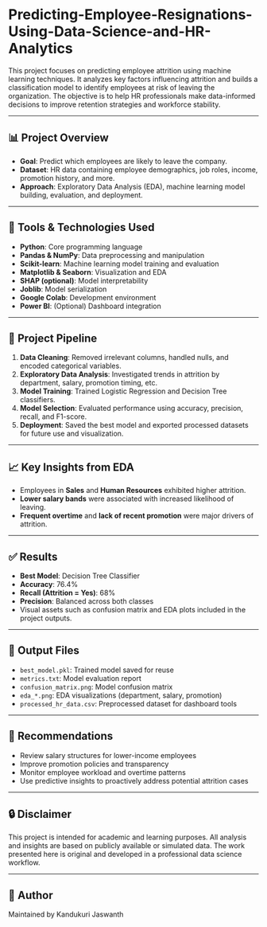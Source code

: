 # **Predicting-Employee-Resignations-Using-Data-Science-and-HR-Analytics**

This project focuses on predicting employee attrition using machine learning techniques. It analyzes key factors influencing attrition and builds a classification model to identify employees at risk of leaving the organization. The objective is to help HR professionals make data-informed decisions to improve retention strategies and workforce stability.

---

## 📊 Project Overview

- **Goal**: Predict which employees are likely to leave the company.
- **Dataset**: HR data containing employee demographics, job roles, income, promotion history, and more.
- **Approach**: Exploratory Data Analysis (EDA), machine learning model building, evaluation, and deployment.

---

## 🧰 Tools & Technologies Used

- **Python**: Core programming language
- **Pandas & NumPy**: Data preprocessing and manipulation
- **Scikit-learn**: Machine learning model training and evaluation
- **Matplotlib & Seaborn**: Visualization and EDA
- **SHAP (optional)**: Model interpretability
- **Joblib**: Model serialization
- **Google Colab**: Development environment
- **Power BI**: (Optional) Dashboard integration

---

## 🔄 Project Pipeline

1. **Data Cleaning**: Removed irrelevant columns, handled nulls, and encoded categorical variables.
2. **Exploratory Data Analysis**: Investigated trends in attrition by department, salary, promotion timing, etc.
3. **Model Training**: Trained Logistic Regression and Decision Tree classifiers.
4. **Model Selection**: Evaluated performance using accuracy, precision, recall, and F1-score.
5. **Deployment**: Saved the best model and exported processed datasets for future use and visualization.

---

## 📈 Key Insights from EDA

- Employees in **Sales** and **Human Resources** exhibited higher attrition.
- **Lower salary bands** were associated with increased likelihood of leaving.
- **Frequent overtime** and **lack of recent promotion** were major drivers of attrition.

---

## ✅ Results

- **Best Model**: Decision Tree Classifier
- **Accuracy**: 76.4%
- **Recall (Attrition = Yes)**: 68%
- **Precision**: Balanced across both classes
- Visual assets such as confusion matrix and EDA plots included in the project outputs.

---

## 📁 Output Files

- `best_model.pkl`: Trained model saved for reuse
- `metrics.txt`: Model evaluation report
- `confusion_matrix.png`: Model confusion matrix
- `eda_*.png`: EDA visualizations (department, salary, promotion)
- `processed_hr_data.csv`: Preprocessed dataset for dashboard tools

---

## 📌 Recommendations

- Review salary structures for lower-income employees
- Improve promotion policies and transparency
- Monitor employee workload and overtime patterns
- Use predictive insights to proactively address potential attrition cases

---

## 🔒 Disclaimer

This project is intended for academic and learning purposes. All analysis and insights are based on publicly available or simulated data. The work presented here is original and developed in a professional data science workflow.

---

## 📝 Author

Maintained by Kandukuri Jaswanth

